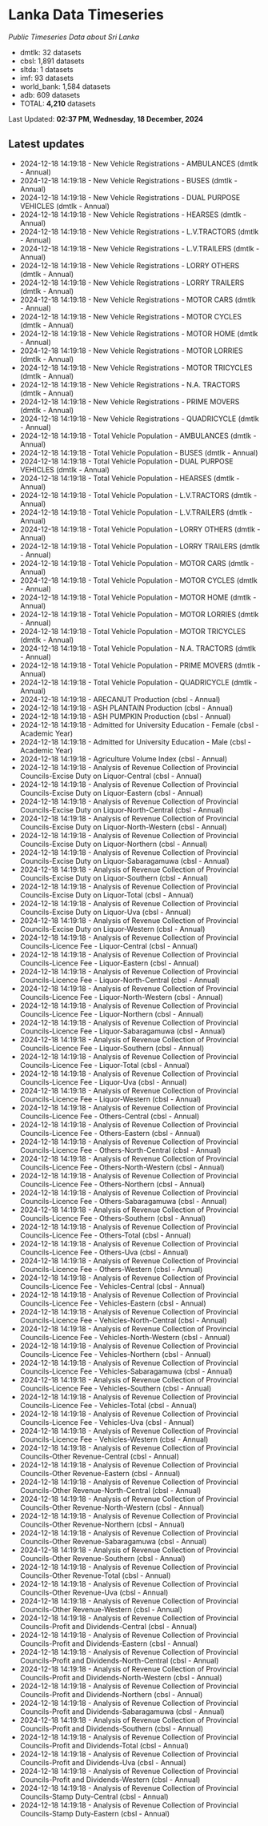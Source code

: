 # Lanka Data Timeseries
*Public Timeseries Data about Sri Lanka*

* dmtlk: 32 datasets
* cbsl: 1,891 datasets
* sltda: 1 datasets
* imf: 93 datasets
* world_bank: 1,584 datasets
* adb: 609 datasets
* TOTAL: **4,210** datasets

Last Updated: **02:37 PM, Wednesday, 18 December, 2024**

## Latest updates

* 2024-12-18 14:19:18 - New Vehicle Registrations - AMBULANCES (dmtlk - Annual)
* 2024-12-18 14:19:18 - New Vehicle Registrations - BUSES (dmtlk - Annual)
* 2024-12-18 14:19:18 - New Vehicle Registrations - DUAL PURPOSE VEHICLES (dmtlk - Annual)
* 2024-12-18 14:19:18 - New Vehicle Registrations - HEARSES (dmtlk - Annual)
* 2024-12-18 14:19:18 - New Vehicle Registrations - L.V.TRACTORS (dmtlk - Annual)
* 2024-12-18 14:19:18 - New Vehicle Registrations - L.V.TRAILERS (dmtlk - Annual)
* 2024-12-18 14:19:18 - New Vehicle Registrations - LORRY OTHERS (dmtlk - Annual)
* 2024-12-18 14:19:18 - New Vehicle Registrations - LORRY TRAILERS (dmtlk - Annual)
* 2024-12-18 14:19:18 - New Vehicle Registrations - MOTOR CARS (dmtlk - Annual)
* 2024-12-18 14:19:18 - New Vehicle Registrations - MOTOR CYCLES (dmtlk - Annual)
* 2024-12-18 14:19:18 - New Vehicle Registrations - MOTOR HOME (dmtlk - Annual)
* 2024-12-18 14:19:18 - New Vehicle Registrations - MOTOR LORRIES (dmtlk - Annual)
* 2024-12-18 14:19:18 - New Vehicle Registrations - MOTOR TRICYCLES (dmtlk - Annual)
* 2024-12-18 14:19:18 - New Vehicle Registrations - N.A. TRACTORS (dmtlk - Annual)
* 2024-12-18 14:19:18 - New Vehicle Registrations - PRIME MOVERS (dmtlk - Annual)
* 2024-12-18 14:19:18 - New Vehicle Registrations - QUADRICYCLE (dmtlk - Annual)
* 2024-12-18 14:19:18 - Total Vehicle Population - AMBULANCES (dmtlk - Annual)
* 2024-12-18 14:19:18 - Total Vehicle Population - BUSES (dmtlk - Annual)
* 2024-12-18 14:19:18 - Total Vehicle Population - DUAL PURPOSE VEHICLES (dmtlk - Annual)
* 2024-12-18 14:19:18 - Total Vehicle Population - HEARSES (dmtlk - Annual)
* 2024-12-18 14:19:18 - Total Vehicle Population - L.V.TRACTORS (dmtlk - Annual)
* 2024-12-18 14:19:18 - Total Vehicle Population - L.V.TRAILERS (dmtlk - Annual)
* 2024-12-18 14:19:18 - Total Vehicle Population - LORRY OTHERS (dmtlk - Annual)
* 2024-12-18 14:19:18 - Total Vehicle Population - LORRY TRAILERS (dmtlk - Annual)
* 2024-12-18 14:19:18 - Total Vehicle Population - MOTOR CARS (dmtlk - Annual)
* 2024-12-18 14:19:18 - Total Vehicle Population - MOTOR CYCLES (dmtlk - Annual)
* 2024-12-18 14:19:18 - Total Vehicle Population - MOTOR HOME (dmtlk - Annual)
* 2024-12-18 14:19:18 - Total Vehicle Population - MOTOR LORRIES (dmtlk - Annual)
* 2024-12-18 14:19:18 - Total Vehicle Population - MOTOR TRICYCLES (dmtlk - Annual)
* 2024-12-18 14:19:18 - Total Vehicle Population - N.A. TRACTORS (dmtlk - Annual)
* 2024-12-18 14:19:18 - Total Vehicle Population - PRIME MOVERS (dmtlk - Annual)
* 2024-12-18 14:19:18 - Total Vehicle Population - QUADRICYCLE (dmtlk - Annual)
* 2024-12-18 14:19:18 - ARECANUT Production (cbsl - Annual)
* 2024-12-18 14:19:18 - ASH PLANTAIN Production (cbsl - Annual)
* 2024-12-18 14:19:18 - ASH PUMPKIN Production (cbsl - Annual)
* 2024-12-18 14:19:18 - Admitted for University Education - Female (cbsl - Academic Year)
* 2024-12-18 14:19:18 - Admitted for University Education - Male (cbsl - Academic Year)
* 2024-12-18 14:19:18 - Agriculture Volume Index (cbsl - Annual)
* 2024-12-18 14:19:18 - Analysis of Revenue Collection of Provincial Councils-Excise Duty on Liquor-Central (cbsl - Annual)
* 2024-12-18 14:19:18 - Analysis of Revenue Collection of Provincial Councils-Excise Duty on Liquor-Eastern (cbsl - Annual)
* 2024-12-18 14:19:18 - Analysis of Revenue Collection of Provincial Councils-Excise Duty on Liquor-North-Central (cbsl - Annual)
* 2024-12-18 14:19:18 - Analysis of Revenue Collection of Provincial Councils-Excise Duty on Liquor-North-Western (cbsl - Annual)
* 2024-12-18 14:19:18 - Analysis of Revenue Collection of Provincial Councils-Excise Duty on Liquor-Northern (cbsl - Annual)
* 2024-12-18 14:19:18 - Analysis of Revenue Collection of Provincial Councils-Excise Duty on Liquor-Sabaragamuwa (cbsl - Annual)
* 2024-12-18 14:19:18 - Analysis of Revenue Collection of Provincial Councils-Excise Duty on Liquor-Southern (cbsl - Annual)
* 2024-12-18 14:19:18 - Analysis of Revenue Collection of Provincial Councils-Excise Duty on Liquor-Total (cbsl - Annual)
* 2024-12-18 14:19:18 - Analysis of Revenue Collection of Provincial Councils-Excise Duty on Liquor-Uva (cbsl - Annual)
* 2024-12-18 14:19:18 - Analysis of Revenue Collection of Provincial Councils-Excise Duty on Liquor-Western (cbsl - Annual)
* 2024-12-18 14:19:18 - Analysis of Revenue Collection of Provincial Councils-Licence Fee - Liquor-Central (cbsl - Annual)
* 2024-12-18 14:19:18 - Analysis of Revenue Collection of Provincial Councils-Licence Fee - Liquor-Eastern (cbsl - Annual)
* 2024-12-18 14:19:18 - Analysis of Revenue Collection of Provincial Councils-Licence Fee - Liquor-North-Central (cbsl - Annual)
* 2024-12-18 14:19:18 - Analysis of Revenue Collection of Provincial Councils-Licence Fee - Liquor-North-Western (cbsl - Annual)
* 2024-12-18 14:19:18 - Analysis of Revenue Collection of Provincial Councils-Licence Fee - Liquor-Northern (cbsl - Annual)
* 2024-12-18 14:19:18 - Analysis of Revenue Collection of Provincial Councils-Licence Fee - Liquor-Sabaragamuwa (cbsl - Annual)
* 2024-12-18 14:19:18 - Analysis of Revenue Collection of Provincial Councils-Licence Fee - Liquor-Southern (cbsl - Annual)
* 2024-12-18 14:19:18 - Analysis of Revenue Collection of Provincial Councils-Licence Fee - Liquor-Total (cbsl - Annual)
* 2024-12-18 14:19:18 - Analysis of Revenue Collection of Provincial Councils-Licence Fee - Liquor-Uva (cbsl - Annual)
* 2024-12-18 14:19:18 - Analysis of Revenue Collection of Provincial Councils-Licence Fee - Liquor-Western (cbsl - Annual)
* 2024-12-18 14:19:18 - Analysis of Revenue Collection of Provincial Councils-Licence Fee - Others-Central (cbsl - Annual)
* 2024-12-18 14:19:18 - Analysis of Revenue Collection of Provincial Councils-Licence Fee - Others-Eastern (cbsl - Annual)
* 2024-12-18 14:19:18 - Analysis of Revenue Collection of Provincial Councils-Licence Fee - Others-North-Central (cbsl - Annual)
* 2024-12-18 14:19:18 - Analysis of Revenue Collection of Provincial Councils-Licence Fee - Others-North-Western (cbsl - Annual)
* 2024-12-18 14:19:18 - Analysis of Revenue Collection of Provincial Councils-Licence Fee - Others-Northern (cbsl - Annual)
* 2024-12-18 14:19:18 - Analysis of Revenue Collection of Provincial Councils-Licence Fee - Others-Sabaragamuwa (cbsl - Annual)
* 2024-12-18 14:19:18 - Analysis of Revenue Collection of Provincial Councils-Licence Fee - Others-Southern (cbsl - Annual)
* 2024-12-18 14:19:18 - Analysis of Revenue Collection of Provincial Councils-Licence Fee - Others-Total (cbsl - Annual)
* 2024-12-18 14:19:18 - Analysis of Revenue Collection of Provincial Councils-Licence Fee - Others-Uva (cbsl - Annual)
* 2024-12-18 14:19:18 - Analysis of Revenue Collection of Provincial Councils-Licence Fee - Others-Western (cbsl - Annual)
* 2024-12-18 14:19:18 - Analysis of Revenue Collection of Provincial Councils-Licence Fee - Vehicles-Central (cbsl - Annual)
* 2024-12-18 14:19:18 - Analysis of Revenue Collection of Provincial Councils-Licence Fee - Vehicles-Eastern (cbsl - Annual)
* 2024-12-18 14:19:18 - Analysis of Revenue Collection of Provincial Councils-Licence Fee - Vehicles-North-Central (cbsl - Annual)
* 2024-12-18 14:19:18 - Analysis of Revenue Collection of Provincial Councils-Licence Fee - Vehicles-North-Western (cbsl - Annual)
* 2024-12-18 14:19:18 - Analysis of Revenue Collection of Provincial Councils-Licence Fee - Vehicles-Northern (cbsl - Annual)
* 2024-12-18 14:19:18 - Analysis of Revenue Collection of Provincial Councils-Licence Fee - Vehicles-Sabaragamuwa (cbsl - Annual)
* 2024-12-18 14:19:18 - Analysis of Revenue Collection of Provincial Councils-Licence Fee - Vehicles-Southern (cbsl - Annual)
* 2024-12-18 14:19:18 - Analysis of Revenue Collection of Provincial Councils-Licence Fee - Vehicles-Total (cbsl - Annual)
* 2024-12-18 14:19:18 - Analysis of Revenue Collection of Provincial Councils-Licence Fee - Vehicles-Uva (cbsl - Annual)
* 2024-12-18 14:19:18 - Analysis of Revenue Collection of Provincial Councils-Licence Fee - Vehicles-Western (cbsl - Annual)
* 2024-12-18 14:19:18 - Analysis of Revenue Collection of Provincial Councils-Other Revenue-Central (cbsl - Annual)
* 2024-12-18 14:19:18 - Analysis of Revenue Collection of Provincial Councils-Other Revenue-Eastern (cbsl - Annual)
* 2024-12-18 14:19:18 - Analysis of Revenue Collection of Provincial Councils-Other Revenue-North-Central (cbsl - Annual)
* 2024-12-18 14:19:18 - Analysis of Revenue Collection of Provincial Councils-Other Revenue-North-Western (cbsl - Annual)
* 2024-12-18 14:19:18 - Analysis of Revenue Collection of Provincial Councils-Other Revenue-Northern (cbsl - Annual)
* 2024-12-18 14:19:18 - Analysis of Revenue Collection of Provincial Councils-Other Revenue-Sabaragamuwa (cbsl - Annual)
* 2024-12-18 14:19:18 - Analysis of Revenue Collection of Provincial Councils-Other Revenue-Southern (cbsl - Annual)
* 2024-12-18 14:19:18 - Analysis of Revenue Collection of Provincial Councils-Other Revenue-Total (cbsl - Annual)
* 2024-12-18 14:19:18 - Analysis of Revenue Collection of Provincial Councils-Other Revenue-Uva (cbsl - Annual)
* 2024-12-18 14:19:18 - Analysis of Revenue Collection of Provincial Councils-Other Revenue-Western (cbsl - Annual)
* 2024-12-18 14:19:18 - Analysis of Revenue Collection of Provincial Councils-Profit and Dividends-Central (cbsl - Annual)
* 2024-12-18 14:19:18 - Analysis of Revenue Collection of Provincial Councils-Profit and Dividends-Eastern (cbsl - Annual)
* 2024-12-18 14:19:18 - Analysis of Revenue Collection of Provincial Councils-Profit and Dividends-North-Central (cbsl - Annual)
* 2024-12-18 14:19:18 - Analysis of Revenue Collection of Provincial Councils-Profit and Dividends-North-Western (cbsl - Annual)
* 2024-12-18 14:19:18 - Analysis of Revenue Collection of Provincial Councils-Profit and Dividends-Northern (cbsl - Annual)
* 2024-12-18 14:19:18 - Analysis of Revenue Collection of Provincial Councils-Profit and Dividends-Sabaragamuwa (cbsl - Annual)
* 2024-12-18 14:19:18 - Analysis of Revenue Collection of Provincial Councils-Profit and Dividends-Southern (cbsl - Annual)
* 2024-12-18 14:19:18 - Analysis of Revenue Collection of Provincial Councils-Profit and Dividends-Total (cbsl - Annual)
* 2024-12-18 14:19:18 - Analysis of Revenue Collection of Provincial Councils-Profit and Dividends-Uva (cbsl - Annual)
* 2024-12-18 14:19:18 - Analysis of Revenue Collection of Provincial Councils-Profit and Dividends-Western (cbsl - Annual)
* 2024-12-18 14:19:18 - Analysis of Revenue Collection of Provincial Councils-Stamp Duty-Central (cbsl - Annual)
* 2024-12-18 14:19:18 - Analysis of Revenue Collection of Provincial Councils-Stamp Duty-Eastern (cbsl - Annual)